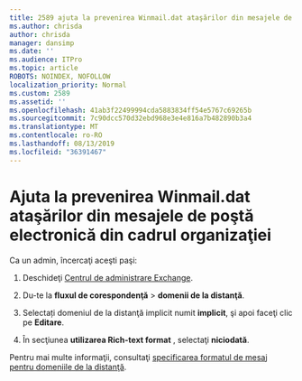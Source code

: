 ```yaml
---
title: 2589 ajuta la prevenirea Winmail.dat ataşărilor din mesajele de poştă electronică din cadrul organizaţiei
ms.author: chrisda
author: chrisda
manager: dansimp
ms.date: ''
ms.audience: ITPro
ms.topic: article
ROBOTS: NOINDEX, NOFOLLOW
localization_priority: Normal
ms.custom: 2589
ms.assetid: ''
ms.openlocfilehash: 41ab3f22499994cda5883834ff54e5767c69265b
ms.sourcegitcommit: 7c90dcc570d32ebd968e3e4e816a7b482890b3a4
ms.translationtype: MT
ms.contentlocale: ro-RO
ms.lasthandoff: 08/13/2019
ms.locfileid: "36391467"
---
```

# <a name="help-prevent-winmaildat-attachments-in-email-messages-from-your-organization"></a>Ajuta la prevenirea Winmail.dat ataşărilor din mesajele de poştă electronică din cadrul organizaţiei

Ca un admin, încercaţi aceşti paşi:

1. Deschideţi [Centrul de administrare Exchange](https://outlook.office365.com/ecp/).

2. Du-te la **fluxul de corespondenţă** > **domenii de la distanţă**.

3. Selectați domeniul de la distanţă implicit numit **implicit**, şi apoi faceţi clic pe **Editare**.

4. În secţiunea **utilizarea Rich-text format** , selectaţi **niciodată**.

Pentru mai multe informaţii, consultaţi [specificarea formatul de mesaj pentru domeniile de la distanţă](https://docs.microsoft.com/Exchange/mail-flow-best-practices/remote-domains/remote-domains#specifying-message-format).
